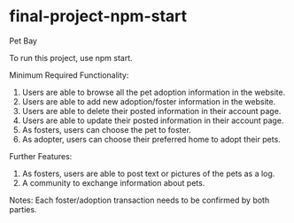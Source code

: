 # final-project-npm-start
Pet Bay

To run this project, use npm start.

Minimum Required Functionality:
1. Users are able to browse all the pet adoption information in the website.
2. Users are able to add new adoption/foster information in the website.
3. Users are able to delete their posted information in their account page.
4. Users are able to update their posted information in their account page.
5. As fosters, users can choose the pet to foster.
6. As adopter, users can choose their preferred home to adopt their pets.

Further Features:
1. As fosters, users are able to post text or pictures of the pets as a log.
2. A community to exchange information about pets.

Notes:
Each foster/adoption transaction needs to be confirmed by both parties.
